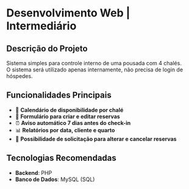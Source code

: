 # Desenvolvimento Web | Intermediário

## Descrição do Projeto

Sistema simples para controle interno de uma pousada com 4 chalés.  
O sistema será utilizado apenas internamente, não precisa de login de hóspedes.

## Funcionalidades Principais

- 📅 **Calendário de disponibilidade por chalé**  
- 📝 **Formulário para criar e editar reservas**  
- ⏰ **Aviso automático 7 dias antes do check-in**  
- 📊 **Relatórios por data, cliente e quarto**  
- 🔁 **Possibilidade de solicitação para alterar e cancelar reservas**

## Tecnologias Recomendadas

- **Backend**: PHP  
- **Banco de Dados**: MySQL (SQL)